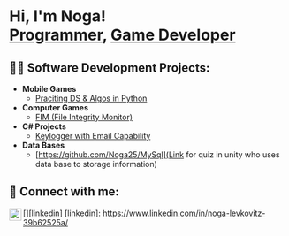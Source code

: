 <h1>Hi, I'm Noga! <br/><a href="https://github.com/Noga25">Programmer</a>, <a href="https://www.linkedin.com/in/noga-levkovitz-39b62525a/">Game Developer</a> </a></h1>

<h2>👨‍💻 Software Development Projects:</h2>

- <b>Mobile Games</b>
  - [Praciting DS & Algos in Python](Link)
- <b>Computer Games</b>
  - [FIM (File Integrity Monitor)](Link)
- <b>C# Projects</b>
  - [Keylogger with Email Capability](Link)
- <b>Data Bases </b>
  - [https://github.com/Noga25/MySql](Link for quiz in unity who uses data base to storage information)

<h2> 🤳 Connect with me:</h2>

[<img align="left" width="22px" src="[https://cdn.jsdelivr.net/npm/simple-icons@v3/icons/linkedin.svg](https://www.linkedin.com/in/noga-levkovitz-39b62525a/)" />][linkedin]
[linkedin]: https://www.linkedin.com/in/noga-levkovitz-39b62525a/

<!--
**joshmadakor1/joshmadakor1** is a ✨ _special_ ✨ repository because its `README.md` (this file) appears on your GitHub profile.

Here are some ideas to get you started:

- 🔭 I’m currently working on ...
- 🌱 I’m currently learning ...
- 👯 I’m looking to collaborate on ...
- 🤔 I’m looking for help with ...
- 💬 Ask me about ...
- 📫 How to reach me: ...
- 😄 Pronouns: ...
- ⚡ Fun fact: ...
-->
